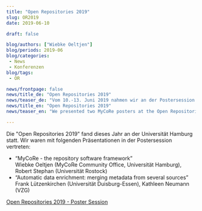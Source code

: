 ```yaml
---
title: "Open Repositories 2019"
slug: OR2019
date: 2019-06-10

draft: false

blog/authors: ["Wiebke Oeltjen"]
blog/periods: 2019-06
blog/categories:
 - News
 - Konferenzen
blog/tags:
 - OR

news/frontpage: false
news/title_de: "Open Repositories 2019"
news/teaser_de: "Vom 10.-13. Juni 2019 nahmen wir an der Postersession der Open Repositories 2019 teil."
news/title_en: "Open Repositories 2019"
news/teaser_en: "We presented two MyCoRe posters at the Open Repositories conference June 2019 in Hamburg."

---
```


Die "Open Repositories 2019" fand dieses Jahr an der Universität Hamburg statt.
Wir waren mit folgenden Präsentationen in der Postersession vertreten:

 * &ldquo;MyCoRe - the repository software framework&rdquo;  
   Wiebke Oeltjen (MyCoRe Community Office, Universität Hamburg), Robert Stephan (Universität Rostock)
 * &ldquo;Automatic data enrichment: merging metadata from several sources&rdquo;  
   Frank Lützenkirchen (Universität Duisburg-Essen), Kathleen Neumann (VZG)
<!--more-->
[Open Repositories 2019 - Poster Session](https://www.conftool.net/or2019/index.php?page=browseSessions&form_session=361)
